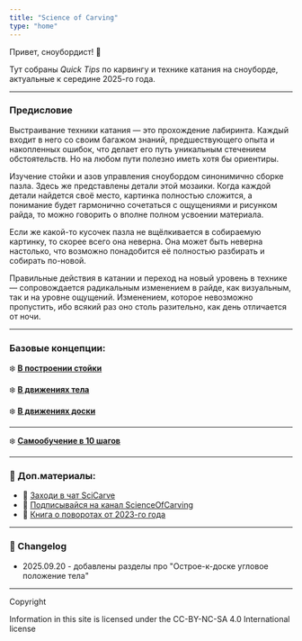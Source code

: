 ```yaml
---
title: "Science of Carving"
type: "home"
---
```


Привет, сноубордист! 🖖

Тут собраны _Quick Tips_ по карвингу и технике катания на сноуборде, актуальные к середине 2025-го года.

---

### Предисловие

Выстраивание техники катания — это прохождение лабиринта. Каждый входит в него со своим багажом знаний, предшествующего опыта и накопленных ошибок, что делает его путь уникальным стечением обстоятельств. Но на любом пути полезно иметь хотя бы ориентиры.

Изучение стойки и азов управления сноубордом синонимично сборке пазла. Здесь же представлены детали этой мозаики. Когда каждой детали найдется своё место, картинка полностью сложится, а понимание будет гармонично сочетаться с ощущениями и рисунком райда, то можно говорить о вполне полном усвоении материала.

Если же какой-то кусочек пазла не вщёлкивается в собираемую картинку, то скорее всего она неверна. Она может быть неверна настолько, что возможно понадобится её полностью разбирать и собирать по-новой.

Правильные действия в катании и переход на новый уровень в технике — сопровождается радикальным изменением в райде, как визуальным, так и на уровне ощущений. Изменением, которое невозможно пропустить, ибо всякий раз оно столь разительно, как день отличается от ночи.

---

### Базовые концепции:

❄️ **[В построении стойки](/stance/)**

❄️ **[В движениях тела](/movement/)**

❄️ **[В движениях доски](/trajectory/)**

---

❄️ **[Самообучение в 10 шагов](/study/)**

---

### 📖 Доп.материалы:
- 💬 [Заходи в чат SciCarve](https://t.me/SciCarveChat)
- 📡 [Подписывайся на канал ScienceOfCarving](https://t.me/SciCarve)
- 📕 [Книга о поворотах от 2023-го года](https://telegra.ph/two-turns-hist-03-21)

---

### 🚀 Changelog
- 2025.09.20 - добавлены разделы про "Острое-к-доске угловое положение тела" 

---

Copyright

Information in this site is licensed under the CC-BY-NC-SA 4.0 International license